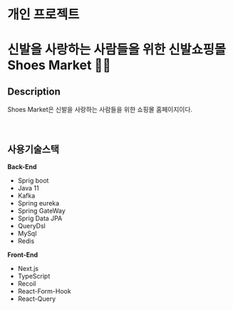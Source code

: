 # 개인 프로젝트
# 신발을 사랑하는 사람들을 위한 신발쇼핑몰 Shoes Market 👵👴

## Description
Shoes Market은 신발을 사랑하는 사람들을 위한 쇼핑몰 홈페이지이다.<br><br><br>

## 사용기술스택
**Back-End**

<ul>
  <li>Sprig boot</li>
  <li>Java 11</li>
  <li>Kafka</li>
  <li>Spring eureka</li>
  <li>Spring GateWay</li>
  <li>Sprig Data JPA</li>
  <li>QueryDsl</li>
  <li>MySql</li>
  <li>Redis</li>
</ul>

**Front-End**

<ul>
  <li>Next.js</li>
  <li>TypeScript</li>
  <li>Recoil</li>
  <li>React-Form-Hook</li>
  <li>React-Query</li>
</ul>
